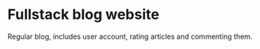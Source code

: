 # Fullstack blog website
Regular blog, includes user account, rating articles and commenting them.</br>

